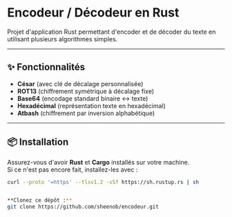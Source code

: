 # Encodeur / Décodeur en Rust

Projet d'application Rust permettant d'encoder et de décoder du texte en utilisant plusieurs algorithmes simples.

---

## ✨ Fonctionnalités

- **César** (avec clé de décalage personnalisée)
- **ROT13** (chiffrement symétrique à décalage fixe)
- **Base64** (encodage standard binaire ↔ texte)
- **Hexadécimal** (représentation texte en hexadécimal)
- **Atbash** (chiffrement par inversion alphabétique)

---

## 📦 Installation

Assurez-vous d'avoir **Rust** et **Cargo** installés sur votre machine.  
Si ce n'est pas encore fait, installez-les avec :

```bash
curl --proto '=https' --tlsv1.2 -sSf https://sh.rustup.rs | sh


**Clonez ce dépôt :**
git clone https://github.com/sheenob/encodeur.git


